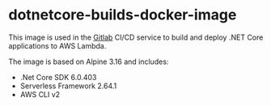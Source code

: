 # dotnetcore-builds-docker-image

This image is used in the [Gitlab](https://gitlab.com/) CI/CD service to build and deploy .NET Core applications to AWS Lambda.

The image is based on Alpine 3.16 and includes:
 - .Net Core SDK 6.0.403
 - Serverless Framework 2.64.1
 - AWS CLI v2
